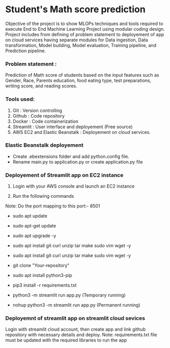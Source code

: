 # Student's Math score prediction

Objective of the project is to show MLOPs techniques and tools required to execute End to End Machine Learning Project using modular coding design.
Project includes from defining of problem statement to deployement of app on cloud services having separate modules for Data ingestion, Data transformation, Model building, Model evaluation, Training pipeline, and Prediction pipeline.   

### Problem statement :
Prediction of Math score of students based on the input features such as Gender, Race, Parents education, food eating type, test preparations, writing score, and reading scores.  

### Tools used:
1. Git : Version controlling
2. Github : Code repository
3. Docker : Code containerization
4. Streamlit : User interface and deployement (Free source)
5. AWS EC2 and Elastic Beanstalk : Deployement on cloud services.

### Elastic Beanstalk deployement
- Create .ebextensions folder and add python.config file.
- Rename main.py to application.py or create application.py file

### Deployement of Streamlit app on EC2 instance

1. Login with your AWS console and launch an EC2 instance

2. Run the following commands

Note: Do the port mapping to this port:- 8501

* sudo apt update

* sudo apt-get update

* sudo apt upgrade -y

* sudo apt install git curl unzip tar make sudo vim wget -y

* sudo apt install git curl unzip tar make sudo vim wget -y

* git clone "Your-repository"

* sudo apt install python3-pip

* pip3 install -r requirements.txt

* python3 -m streamlit run app.py (Temporary running)
* nohup python3 -m streamlit run app.py (Permanent running)

### Deployemnt of streamlit app on streamlit cloud sevices
Login with streamlit cloud account, then create app and link github repository with necessary details and deploy.
Note: requirements.txt file must be updated with the required libraries to run the app

